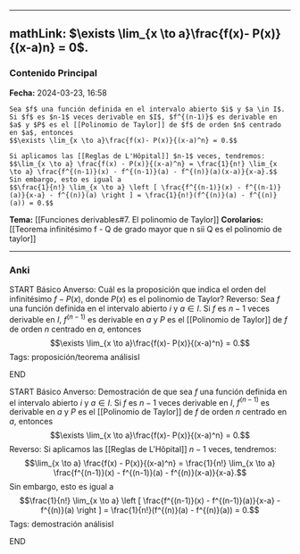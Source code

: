 
---
mathLink: $\exists \lim_{x \to a}\frac{f(x)- P(x)}{(x-a)n} = 0$.
---
### Contenido Principal

**Fecha:** 2024-03-23, 16:58

```ad-proposition
Sea $f$ una función definida en el intervalo abierto $i$ y $a \in I$. Si $f$ es $n-1$ veces derivable en $I$, $f^{(n-1)}$ es derivable en $a$ y $P$ es el [[Polinomio de Taylor]] de $f$ de orden $n$ centrado en $a$, entonces
$$\exists \lim_{x \to a}\frac{f(x)- P(x)}{(x-a)^n} = 0.$$
```


```ad-proof
Si aplicamos las [[Reglas de L'Hôpital]] $n-1$ veces, tendremos:
$$\lim_{x \to a} \frac{f(x) - P(x)}{(x-a)^n} = \frac{1}{n!} \lim_{x \to a} \frac{f^{(n-1)}(x) - f^{(n-1)}(a) - f^{(n)}(a)(x-a)}{x-a}.$$
Sin embargo, esto es igual a
$$\frac{1}{n!} \lim_{x \to a} \left [ \frac{f^{(n-1)}(x) - f^{(n-1)}(a)}{x-a} - f^{(n)}(a) \right ] = \frac{1}{n!}(f^{(n)}(a) - f^{(n)}(a)) = 0.$$
```

**Tema:** [[Funciones derivables#7. El polinomio de Taylor]]
**Corolarios:** [[Teorema infinitésimo f - Q de grado mayor que n sii Q es el polinomio de taylor]]

---
### Anki

START
Básico
Anverso: Cuál es la proposición que indica el orden del infinitésimo $f - P(x)$, donde $P(x)$ es el polinomio de Taylor?
Reverso: Sea $f$ una función definida en el intervalo abierto $i$ y $a \in I$. Si $f$ es $n-1$ veces derivable en $I$, $f^{(n-1)}$ es derivable en $a$ y $P$ es el [[Polinomio de Taylor]] de $f$ de orden $n$ centrado en $a$, entonces
$$\exists \lim_{x \to a}\frac{f(x)- P(x)}{(x-a)^n} = 0.$$
Tags: proposición/teorema análisisI
<!--ID: 1713093069981-->
END

START
Básico
Anverso: Demostración de que sea $f$ una función definida en el intervalo abierto $i$ y $a \in I$. Si $f$ es $n-1$ veces derivable en $I$, $f^{(n-1)}$ es derivable en $a$ y $P$ es el [[Polinomio de Taylor]] de $f$ de orden $n$ centrado en $a$, entonces
$$\exists \lim_{x \to a}\frac{f(x)- P(x)}{(x-a)^n} = 0.$$
Reverso: Si aplicamos las [[Reglas de L'Hôpital]] $n-1$ veces, tendremos:
$$\lim_{x \to a} \frac{f(x) - P(x)}{(x-a)^n} = \frac{1}{n!} \lim_{x \to a} \frac{f^{(n-1)}(x) - f^{(n-1)}(a) - f^{(n)}(x-a)}{x-a}.$$
Sin embargo, esto es igual a
$$\frac{1}{n!} \lim_{x \to a} \left [ \frac{f^{(n-1)}(x) - f^{(n-1)}(a)}{x-a} - f^{(n)}(a) \right ] = \frac{1}{n!}(f^{(n)}(a) - f^{(n)}(a)) = 0.$$
Tags: demostración análisisI
<!--ID: 1713093069986-->
END